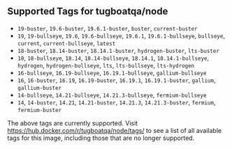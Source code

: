 ## Supported Tags for tugboatqa/node

* `19-buster`, `19.6-buster`, `19.6.1-buster`, `buster`, `current-buster`
* `19`, `19-bullseye`, `19.6`, `19.6-bullseye`, `19.6.1`, `19.6.1-bullseye`, `bullseye`, `current`, `current-bullseye`, `latest`
* `18-buster`, `18.14-buster`, `18.14.1-buster`, `hydrogen-buster`, `lts-buster`
* `18`, `18-bullseye`, `18.14`, `18.14-bullseye`, `18.14.1`, `18.14.1-bullseye`, `hydrogen`, `hydrogen-bullseye`, `lts`, `lts-bullseye`, `lts-hydrogen`
* `16-bullseye`, `16.19-bullseye`, `16.19.1-bullseye`, `gallium-bullseye`
* `16`, `16-buster`, `16.19`, `16.19-buster`, `16.19.1`, `16.19.1-buster`, `gallium`, `gallium-buster`
* `14-bullseye`, `14.21-bullseye`, `14.21.3-bullseye`, `fermium-bullseye`
* `14`, `14-buster`, `14.21`, `14.21-buster`, `14.21.3`, `14.21.3-buster`, `fermium`, `fermium-buster`

The above tags are currently supported. Visit https://hub.docker.com/r/tugboatqa/node/tags/ to see a list of all available tags for this image, including those that are no longer supported.
